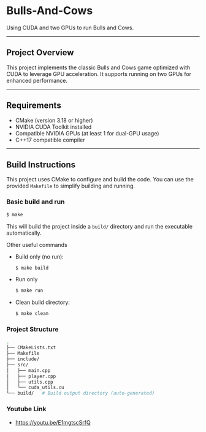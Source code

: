 # Bulls-And-Cows
Using CUDA and two GPUs to run Bulls and Cows.

---

## Project Overview

This project implements the classic Bulls and Cows game optimized with CUDA to leverage GPU acceleration. It supports running on two GPUs for enhanced performance.

---

## Requirements

- CMake (version 3.18 or higher)  
- NVIDIA CUDA Toolkit installed  
- Compatible NVIDIA GPUs (at least 1 for dual-GPU usage)  
- C++17 compatible compiler  

---

## Build Instructions

This project uses CMake to configure and build the code. You can use the provided `Makefile` to simplify building and running.

### Basic build and run

```bash
$ make
```
This will build the project inside a `build/` directory and run the executable automatically.

Other useful commands
- Build only (no run):
    ```bash
    $ make build
    ```
- Run only
    ```bash
    $ make run
    ```
- Clean build directory:
    ```bash
    $ make clean
    ```

### Project Structure
```sh
.
├── CMakeLists.txt
├── Makefile
├── include/
├── src/
│   ├── main.cpp
│   ├── player.cpp
│   ├── utils.cpp
│   └── cuda_utils.cu
└── build/   # Build output directory (auto-generated)

```

### Youtube Link
- https://youtu.be/E1mgtscSrfQ
